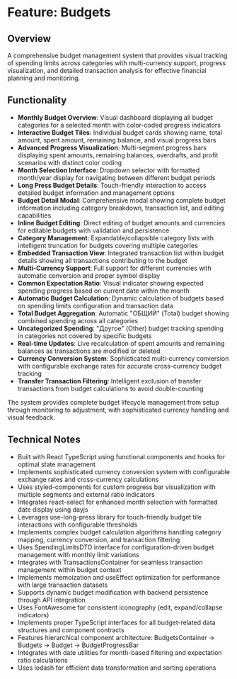 # Feature: Budgets

## Overview

A comprehensive budget management system that provides visual tracking of spending limits across categories with multi-currency support, progress visualization, and detailed transaction analysis for effective financial planning and monitoring.

## Functionality

- **Monthly Budget Overview**: Visual dashboard displaying all budget categories for a selected month with color-coded progress indicators
- **Interactive Budget Tiles**: Individual budget cards showing name, total amount, spent amount, remaining balance, and visual progress bars
- **Advanced Progress Visualization**: Multi-segment progress bars displaying spent amounts, remaining balances, overdrafts, and profit scenarios with distinct color coding
- **Month Selection Interface**: Dropdown selector with formatted month/year display for navigating between different budget periods
- **Long Press Budget Details**: Touch-friendly interaction to access detailed budget information and management options
- **Budget Detail Modal**: Comprehensive modal showing complete budget information including category breakdown, transaction list, and editing capabilities
- **Inline Budget Editing**: Direct editing of budget amounts and currencies for editable budgets with validation and persistence
- **Category Management**: Expandable/collapsible category lists with intelligent truncation for budgets covering multiple categories
- **Embedded Transaction View**: Integrated transaction list within budget details showing all transactions contributing to the budget
- **Multi-Currency Support**: Full support for different currencies with automatic conversion and proper symbol display
- **Common Expectation Ratio**: Visual indicator showing expected spending progress based on current date within the month
- **Automatic Budget Calculation**: Dynamic calculation of budgets based on spending limits configuration and transaction data
- **Total Budget Aggregation**: Automatic "ОБЩИЙ" (Total) budget showing combined spending across all categories
- **Uncategorized Spending**: "Другое" (Other) budget tracking spending in categories not covered by specific budgets
- **Real-time Updates**: Live recalculation of spent amounts and remaining balances as transactions are modified or deleted
- **Currency Conversion System**: Sophisticated multi-currency conversion with configurable exchange rates for accurate cross-currency budget tracking
- **Transfer Transaction Filtering**: Intelligent exclusion of transfer transactions from budget calculations to avoid double-counting

The system provides complete budget lifecycle management from setup through monitoring to adjustment, with sophisticated currency handling and visual feedback.

## Technical Notes

- Built with React TypeScript using functional components and hooks for optimal state management
- Implements sophisticated currency conversion system with configurable exchange rates and cross-currency calculations
- Uses styled-components for custom progress bar visualization with multiple segments and external ratio indicators
- Integrates react-select for enhanced month selection with formatted date display using dayjs
- Leverages use-long-press library for touch-friendly budget tile interactions with configurable thresholds
- Implements complex budget calculation algorithms handling category mapping, currency conversion, and transaction filtering
- Uses SpendingLimitsDTO interface for configuration-driven budget management with monthly limit variations
- Integrates with TransactionsContainer for seamless transaction management within budget context
- Implements memoization and useEffect optimization for performance with large transaction datasets
- Supports dynamic budget modification with backend persistence through API integration
- Uses FontAwesome for consistent iconography (edit, expand/collapse indicators)
- Implements proper TypeScript interfaces for all budget-related data structures and component contracts
- Features hierarchical component architecture: BudgetsContainer → Budgets → Budget → BudgetProgressBar
- Integrates with date utilities for month-based filtering and expectation ratio calculations
- Uses lodash for efficient data transformation and sorting operations
